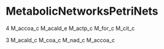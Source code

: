 # MetabolicNetworksPetriNets
4
M_accoa_c
M_acald_e
M_actp_c
M_for_c
M_cit_c


3
M_acald_c
M_coa_c
M_nad_c
M_accoa_c
